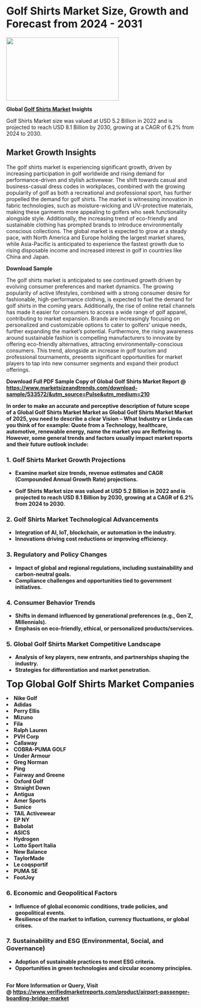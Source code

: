 <H1>Golf Shirts Market Size, Growth and Forecast from 2024 - 2031</H1><img class="aligncenter size-medium wp-image-584254" src="https://thirdeyenews.in/wp-content/uploads/2024/09/Global-Market-Research-300x168.jpeg" alt="" width="300" height="168" /><p><strong>Global&nbsp;<a href="https://www.marketsizeandtrends.com/download-sample/533572/&amp;utm_source=Pulse&amp;utm_medium=210">Golf Shirts Market</a> Insights</strong></p><p>Golf Shirts Market size was valued at USD 5.2 Billion in 2022 and is projected to reach USD 8.1 Billion by 2030, growing at a CAGR of 6.2% from 2024 to 2030.</p><p><h2>Market Growth Insights</h2> <p>The golf shirts market is experiencing significant growth, driven by increasing participation in golf worldwide and rising demand for performance-driven and stylish activewear. The shift towards casual and business-casual dress codes in workplaces, combined with the growing popularity of golf as both a recreational and professional sport, has further propelled the demand for golf shirts. The market is witnessing innovation in fabric technologies, such as moisture-wicking and UV-protective materials, making these garments more appealing to golfers who seek functionality alongside style. Additionally, the increasing trend of eco-friendly and sustainable clothing has prompted brands to introduce environmentally conscious collections. The global market is expected to grow at a steady pace, with North America and Europe holding the largest market shares, while Asia-Pacific is anticipated to experience the fastest growth due to rising disposable income and increased interest in golf in countries like China and Japan.</p> <p><strong>Download Sample</strong></p> <p>The golf shirts market is anticipated to see continued growth driven by evolving consumer preferences and market dynamics. The growing popularity of active lifestyles, combined with a strong consumer desire for fashionable, high-performance clothing, is expected to fuel the demand for golf shirts in the coming years. Additionally, the rise of online retail channels has made it easier for consumers to access a wide range of golf apparel, contributing to market expansion. Brands are increasingly focusing on personalized and customizable options to cater to golfers' unique needs, further expanding the market’s potential. Furthermore, the rising awareness around sustainable fashion is compelling manufacturers to innovate by offering eco-friendly alternatives, attracting environmentally-conscious consumers. This trend, alongside an increase in golf tourism and professional tournaments, presents significant opportunities for market players to tap into new consumer segments and expand their product offerings. <p><strong></p><p><span class=""><strong>Download Full PDF Sample Copy of Global Golf Shirts Market Report</strong> @ <a href="https://www.marketsizeandtrends.com/download-sample/533572/&amp;utm_source=Pulse&amp;utm_medium=210" target="_blank">https://www.marketsizeandtrends.com/download-sample/533572/&amp;utm_source=Pulse&amp;utm_medium=210</a></span></p><p>In order to make an accurate and perceptive description of future scope of a Global&nbsp;Golf Shirts Market Market as Global&nbsp;Golf Shirts Market Market of 2025, you need to describe a clear Vision &ndash; What Industry or Linda can you think of for example: Quote from a Technology, healthcare, automotive, renewable energy, name the market you are Reffering to. However, some general trends and factors usually impact market reports and their future outlook include:</p><h3>1.&nbsp;<strong>Golf Shirts Market Growth Projections</strong></h3><ul><li>Examine market size trends, revenue estimates and CAGR (Compounded Annual Growth Rate) projections.</li><li><p>Golf Shirts Market size was valued at USD 5.2 Billion in 2022 and is projected to reach USD 8.1 Billion by 2030, growing at a CAGR of 6.2% from 2024 to 2030.</p></li></ul><h3>2.&nbsp;<strong>Golf Shirts Market Technological Advancements</strong></h3><ul><li>Integration of AI, IoT, blockchain, or automation in the industry.</li><li>Innovations driving cost reductions or improving efficiency.</li></ul><h3>3.&nbsp;<strong>Regulatory and Policy Changes</strong></h3><ul><li>Impact of global and regional regulations, including sustainability and carbon-neutral goals.</li><li>Compliance challenges and opportunities tied to government initiatives.</li></ul><h3>4.&nbsp;<strong>Consumer Behavior Trends</strong></h3><ul><li>Shifts in demand influenced by generational preferences (e.g., Gen Z, Millennials).</li><li>Emphasis on eco-friendly, ethical, or personalized products/services.</li></ul><h3>5.&nbsp;<strong>Global Golf Shirts Market Competitive Landscape</strong></h3><ul><li>Analysis of key players, new entrants, and partnerships shaping the industry.</li><li>Strategies for differentiation and market penetration.</li></ul><p data-pm-slice="1 1 []"><span style="color: inherit; font-family: inherit; font-size: 25px;">Top Global Golf Shirts Market Companies</span></p><div class="" data-test-id=""><p><li>Nike Golf</li><li> Adidas</li><li> Perry Ellis</li><li> Mizuno</li><li> Fila</li><li> Ralph Lauren</li><li> PVH Corp</li><li> Callaway</li><li> COBRA-PUMA GOLF</li><li> Under Armour</li><li> Greg Norman</li><li> Ping</li><li> Fairway and Greene</li><li> Oxford Golf</li><li> Straight Down</li><li> Antigua</li><li> Amer Sports</li><li> Sunice</li><li> TAIL Activewear</li><li> EP NY</li><li> Babolat</li><li> ASICS</li><li> Hydrogen</li><li> Lotto Sport Italia</li><li> New Balance</li><li> TaylorMade</li><li> Le coqsportif</li><li> PUMA SE</li><li> FootJoy</li></p></div><h3>6.&nbsp;<strong>Economic and Geopolitical Factors</strong></h3><ul><li>Influence of global economic conditions, trade policies, and geopolitical events.</li><li>Resilience of the market to inflation, currency fluctuations, or global crises.</li></ul><h3>7.&nbsp;<strong>Sustainability and ESG (Environmental, Social, and Governance)</strong></h3><ul><li>Adoption of sustainable practices to meet ESG criteria.</li><li>Opportunities in green technologies and circular economy principles.</li></ul><h2><strong style="font-size: 14px;">For More Information or Query, Visit @&nbsp;</strong><a style="background-color: #ffffff; font-size: 14px;" href="https://www.marketsizeandtrends.com/report/golf-shirts-market/" target="_blank">https://www.verifiedmarketreports.com/product/airport-passenger-boarding-bridge-market</a></h2>

